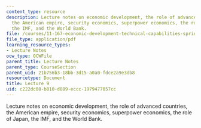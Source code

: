 ```yaml
---
content_type: resource
description: Lecture notes on economic development, the role of advanced countries,
  the American empire, security economics, superpower economics, the role of Japan,
  the IMF, and the World Bank.
file: /courses/11-167-economic-development-technical-capabilities-spring-2004/c222dc08b810d889eccc1979477057cc_lec_9.pdf
file_type: application/pdf
learning_resource_types:
- Lecture Notes
ocw_type: OCWFile
parent_title: Lecture Notes
parent_type: CourseSection
parent_uid: 21b756b3-18bb-3d15-a0a0-fdce2a9e3db8
resourcetype: Document
title: Lecture 9
uid: c222dc08-b810-d889-eccc-1979477057cc
---
```

Lecture notes on economic development, the role of advanced countries, the American empire, security economics, superpower economics, the role of Japan, the IMF, and the World Bank.

